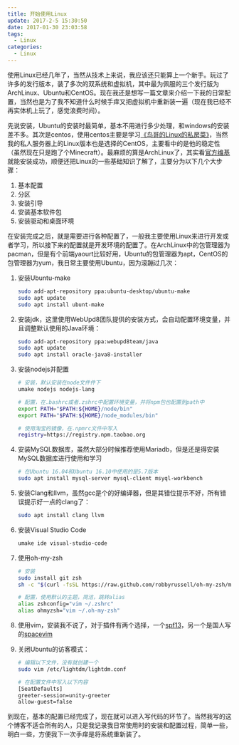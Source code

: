 ```yaml
---
title: 开始使用Linux
update: 2017-2-5 15:30:50
date: 2017-01-30 23:03:58
tags:
  - Linux
categories:
  - Linux
---
```


使用Linux已经几年了，当然从技术上来说，我应该还只能算上一个新手。玩过了许多的发行版本，装了多次的双系统和虚拟机，其中最为佩服的三个发行版为ArchLinux、Ubuntu和CentOS。现在我还是想写一篇文章来介绍一下我的日常配置，当然也是为了我不知道什么时候手痒又把虚拟机中重新装一遍（现在我已经不再实体机上玩了，感觉浪费时间）。

先说安装，Ubuntu的安装时最简单，基本不用进行多少处理，和windows的安装差不多。其次是centos，使用centos主要是学习[《鸟哥的Linux的私房菜》](http://linux.vbird.org/)，当然我的私人服务器上的Linux版本也是选择的CentOS，主要看中的是他的稳定性（虽然现在只是跑了个Minecraft）。最麻烦的算是ArchLinux了，其实看[官方维基](https://wiki.archlinux.org/index.php/Installation_guide)就能安装成功，顺便还把Linux的一些基础知识了解了，主要分为以下几个大步骤：

1. 基本配置
2. 分区
3. 安装引导
4. 安装基本软件包
5. 安装驱动和桌面环境

在安装完成之后，就是需要进行各种配置了，一般我主要使用Linux来进行开发或者学习，所以接下来的配置就是开发环境的配置了。在ArchLinux中的包管理器为pacman，但是有个前端yaourt比较好用，Ubuntu的包管理器为apt，CentOS的包管理器为yum，我日常主要使用Ubuntu，因为滚蹦过几次：

1. 安装Ubuntu-make

   ```bash
   sudo add-apt-repository ppa:ubuntu-desktop/ubuntu-make
   sudo apt update
   sudo apt install ubunt-make
   ```

2. 安装jdk，这里使用WebUpd8团队提供的安装方式，会自动配置环境变量，并且调整默认使用的Java环境：

   ```bash
   sudo add-apt-repository ppa:webupd8team/java
   sudo apt update
   sudo apt install oracle-java8-installer
   ```

3. 安装nodejs并配置

   ```bash
   # 安装，默认安装在node文件件下
   umake nodejs nodejs-lang

   # 配置，在.bashrc或者.zshrc中配置环境变量，并将npm包也配置到path中
   export PATH="$PATH:${HOME}/node/bin"
   export PATH="$PATH:${HOME}/node_modules/bin"

   # 使用淘宝的镜像，在.npmrc文件中写入
   registry=https://registry.npm.taobao.org
   ```

4. 安装MySQL数据库，虽然大部分时候推荐使用Mariadb，但是还是得安装MySQL数据库进行使用和学习

   ```bash
   # 在Ubuntu 16.04和Ubuntu 16.10中使用的是5.7版本
   sudo apt install mysql-server mysql-client msyql-workbench
   ```

5. 安装Clang和llvm，虽然gcc是个的好编译器，但是其错位提示不好，所有错误提示好一点的clang了：

   ```bash
   sudo apt install clang llvm
   ```

6. 安装Visual Studio Code

   ```bash
   umake ide visual-studio-code
   ```

7. 使用oh-my-zsh

   ```bash
   # 安装
   sudo install git zsh
   sh -c "$(curl -fsSL https://raw.github.com/robbyrussell/oh-my-zsh/master/tools/install.sh)"

   # 配置，使用默认的主题，简洁，跳转alias
   alias zshconfig="vim ~/.zshrc"
   alias ohmyzsh="vim ~/.oh-my-zsh"
   ```

8. 使用vim，安装我不说了，对于插件有两个选择，一个[spf13](http://vim.spf13.com/)，另一个是国人写的[spacevim](http://spacevim.org/)

9. 关闭Ubuntu的访客模式：

   ```bash
   # 编辑以下文件，没有就创建一个
   sudo vim /etc/lightdm/lightdm.conf

   # 在配置文件中写入以下内容
   [SeatDefaults]
   greeter-session=unity-greeter
   allow-guest=false
   ```

到现在，基本的配置已经完成了，现在就可以进入写代码的环节了。当然我写的这个博客不适合所有的人，只是我记录我日常使用时的安装和配置过程，简单一些，明白一些，方便我下一次手痒是将系统重新装了。